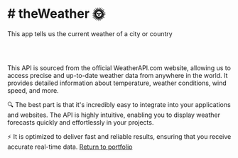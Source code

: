 <h1># theWeather 🌞</h1> 
<p> This app tells us the current weather of a city or country</p>
<br/>

<h2></h2>
 This API is sourced from the official WeatherAPI.com website, allowing us to access precise and up-to-date weather data from anywhere in the world. It provides detailed information about temperature, weather conditions, wind speed, and more.

🔍 The best part is that it's incredibly easy to integrate into your applications and websites. The API is highly intuitive, enabling you to display weather forecasts quickly and effortlessly in your projects.

⚡️ It is optimized to deliver fast and reliable results, ensuring that you receive accurate real-time data.
<a href='https://dyamond.up.railway.app'> Return to portfolio</a>

